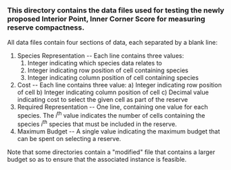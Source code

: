 ### This directory contains the data files used for testing the newly proposed Interior Point, Inner Corner Score for measuring reserve compactness.

All data files contain four sections of data, each separated by a blank line:

1) Species Representation -- Each line contains three values:
    1) Integer indicating which species data relates to
    2) Integer indicating row position of cell containing species
    3) Integer indicating column position of cell containing species
2) Cost -- Each line contains three value:
    a) Integer indicating row position of cell
    b) Integer indicating column position of cell
    c) Decimal value indicating cost to select the given cell as part of the reserve
3) Required Representation -- One line, containing one value for each species. The $i^{\text{th}}$ value indicates the number of cells containing the species $i^{\text{th}}$ species that must be included in the reserve.
4) Maximum Budget -- A single value indicating the maximum budget that can be spent on selecting a reserve.

Note that some directories contain a "modified" file that contains a larger budget so as to ensure that the associated instance is feasible.
